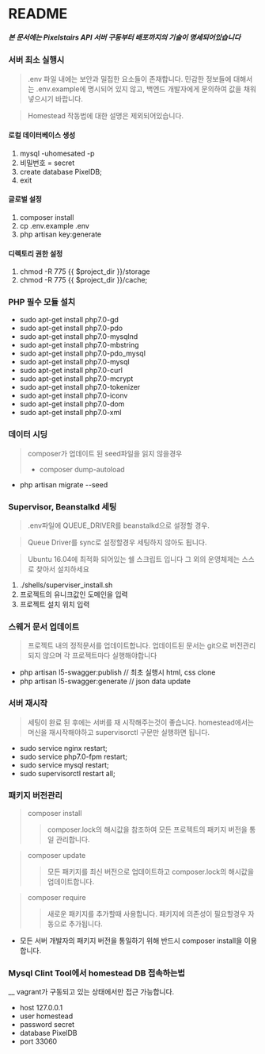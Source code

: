 # README #

##### 본 문서에는 Pixelstairs API 서버 구동부터 배포까지의 기술이 명세되어있습니다

### 서버 최소 실행시 ###

> .env 파일 내에는 보안과 밀접한 요소들이 존재합니다. 민감한 정보들에 대해서는 .env.example에 명시되어 있지 않고, 백엔드 개발자에게 문의하여 값을 채워 넣으시기 바랍니다.

> Homestead 작동법에 대한 설명은 제외되어있습니다.

#### 로컬 데이터베이스 생성
1. mysql -uhomesated -p
2. 비밀번호 = secret
3. create database PixelDB;
4. exit

#### 글로벌 설정
1. composer install
2. cp .env.example .env
3. php artisan key:generate

#### 디렉토리 권한 설정
1. chmod -R 775 {{ $project_dir }}/storage
2. chmod -R 775 {{ $project_dir }}/cache;

### PHP 필수 모듈 설치
* sudo apt-get install php7.0-gd
* sudo apt-get install php7.0-pdo
* sudo apt-get install php7.0-mysqlnd
* sudo apt-get install php7.0-mbstring
* sudo apt-get install php7.0-pdo_mysql
* sudo apt-get install php7.0-mysql
* sudo apt-get install php7.0-curl
* sudo apt-get install php7.0-mcrypt
* sudo apt-get install php7.0-tokenizer
* sudo apt-get install php7.0-iconv
* sudo apt-get install php7.0-dom
* sudo apt-get install php7.0-xml

### 데이터 시딩
> composer가 업데이트 된 seed파일을 읽지 않을경우 
> * composer dump-autoload
* php artisan migrate --seed

### Supervisor, Beanstalkd 세팅
> .env파일에 QUEUE_DRIVER를 beanstalkd으로 설정할 경우.

> Queue Driver를 sync로 설정할경우 세팅하지 않아도 됩니다.

> Ubuntu 16.04에 최적화 되어있는 쉘 스크립트 입니다 그 외의 운영체제는 스스로 찾아서 설치하세요
1. ./shells/superviser_install.sh
2. 프로젝트의 유니크값인 도메인을 입력
3. 프로젝트 설치 위치 입력

### 스웨거 문서 업데이트 ###
>프로젝트 내의 정적문서를 업데이트합니다.
>업데이트된 문서는 git으로 버전관리 되지 않으며 각 프로젝트마다 실행해야합니다
* php artisan l5-swagger:publish // 최초 실행시 html, css clone
* php artisan l5-swagger:generate // json data update


### 서버 재시작 ###
> 세팅이 완료 된 후에는 서버를 재 시작해주는것이 좋습니다.
> homestead에서는 머신을 재시작해야하고 supervisorctl 구문만 실행하면 됩니다.
* sudo service nginx restart;
* sudo service php7.0-fpm restart;
* sudo service mysql restart;
* sudo supervisorctl restart all;

### 패키지 버전관리 ###
> composer install
>> composer.lock의 해시값을 참조하여 모든 프로젝트의 패키지 버전을 통일 관리합니다.

> composer update
>> 모든 패키지를 최신 버전으로 업데이트하고 composer.lock의 해시값을 업데이트합니다.

> composer require
>> 새로운 패키지를 추가할때 사용합니다. 패키지에 의존성이 필요할경우 자동으로 추가됩니다.
* 모든 서버 개발자의 패키지 버전을 통일하기 위해 반드시 composer install을 이용합니다.

### Mysql Clint Tool에서 homestead DB 접속하는법 ###
__ vagrant가 구동되고 있는 상태에서만 접근 가능합니다.
* host 127.0.0.1
* user homestead
* password secret
* database PixelDB
* port 33060